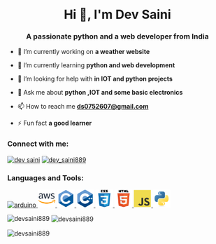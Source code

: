 <img src="https://www.google.com/search?sca_esv=6201dd4f446f43b2&rlz=1C1RXQR_enIN1083IN1084&sxsrf=ADLYWIJIn55bmcCs1LOzkc2kFpB3uW931g:1723108903626&q=a+banner+for+coder&udm=2&fbs=AEQNm0CvspUPonaF8UH5s_LBD3JPX4RSeMPt9v8oIaeGMh2T2PRrsfVPlQRxSTpQ4UUI6wfsFlEVaMALnJjEZtYpSTLmUV5oGF4fnHSG0LbvLjVKUV0IWX-9yHknaXpsINbxRPK_rD0aGBXyqo-cUa2T6ZySNg4d875n-vXkSutq7bWvEyjXRQuBfWktFSUkoyoeiqhKHNE-BZiSEnsk93CG_Dl8i5jDTw&sa=X&ved=2ahUKEwjB7O_wiOWHAxVQmq8BHRF0DwUQtKgLegQIEBAB&biw=1536&bih=776&dpr=1.25#vhid=FEaI70gwiCxdtM&vssid=mosaic"
alt="">
<h1 align="center">Hi 👋, I'm Dev Saini</h1>
<h3 align="center">A passionate python and a web developer from India</h3>


- 🔭 I’m currently working on **a weather website**

- 🌱 I’m currently learning **python and web development**

- 🤝 I’m looking for help with **in IOT and python projects**

- 💬 Ask me about **python ,IOT and some basic electronics**

- 📫 How to reach me **ds0752607@gmail.com**

- ⚡ Fun fact **a good learner**

<h3 align="left">Connect with me:</h3>
<p align="left">
    <a href="https://fb.com/dev saini" target="blank"><img align="center"
            src="https://raw.githubusercontent.com/rahuldkjain/github-profile-readme-generator/master/src/images/icons/Social/facebook.svg"
            alt="dev saini" height="30" width="40" /></a>
    <a href="https://instagram.com/dev_saini889" target="blank"><img align="center"
            src="https://raw.githubusercontent.com/rahuldkjain/github-profile-readme-generator/master/src/images/icons/Social/instagram.svg"
            alt="dev_saini889" height="30" width="40" /></a>
</p>

<h3 align="left">Languages and Tools:</h3>
<p align="left"> <a href="https://www.arduino.cc/" target="_blank" rel="noreferrer"> <img
            src="https://cdn.worldvectorlogo.com/logos/arduino-1.svg" alt="arduino" width="40" height="40" /> </a> <a
        href="https://aws.amazon.com" target="_blank" rel="noreferrer"> <img
            src="https://raw.githubusercontent.com/devicons/devicon/master/icons/amazonwebservices/amazonwebservices-original-wordmark.svg"
            alt="aws" width="40" height="40" /> </a> <a href="https://www.cprogramming.com/" target="_blank"
        rel="noreferrer"> <img src="https://raw.githubusercontent.com/devicons/devicon/master/icons/c/c-original.svg"
            alt="c" width="40" height="40" /> </a> <a href="https://www.w3schools.com/cpp/" target="_blank"
        rel="noreferrer"> <img
            src="https://raw.githubusercontent.com/devicons/devicon/master/icons/cplusplus/cplusplus-original.svg"
            alt="cplusplus" width="40" height="40" /> </a> <a href="https://www.w3schools.com/css/" target="_blank"
        rel="noreferrer"> <img
            src="https://raw.githubusercontent.com/devicons/devicon/master/icons/css3/css3-original-wordmark.svg"
            alt="css3" width="40" height="40" /> </a> <a href="https://www.w3.org/html/" target="_blank"
        rel="noreferrer"> <img
            src="https://raw.githubusercontent.com/devicons/devicon/master/icons/html5/html5-original-wordmark.svg"
            alt="html5" width="40" height="40" /> </a> <a href="https://developer.mozilla.org/en-US/docs/Web/JavaScript"
        target="_blank" rel="noreferrer"> <img
            src="https://raw.githubusercontent.com/devicons/devicon/master/icons/javascript/javascript-original.svg"
            alt="javascript" width="40" height="40" /> </a> <a href="https://www.python.org" target="_blank"
        rel="noreferrer"> <img
            src="https://raw.githubusercontent.com/devicons/devicon/master/icons/python/python-original.svg"
            alt="python" width="40" height="40" /> </a> </p>

<p><img align="left"
        src="https://github-readme-stats.vercel.app/api/top-langs?username=devsaini889&show_icons=true&locale=en&layout=compact"
        alt="devsaini889" /></p>

<p>&nbsp;<img align="center"
        src="https://github-readme-stats.vercel.app/api?username=devsaini889&show_icons=true&locale=en"
        alt="devsaini889" /></p>

<p><img align="center" src="https://github-readme-streak-stats.herokuapp.com/?user=devsaini889&" alt="devsaini889" />
</p>
